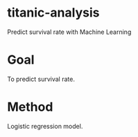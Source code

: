 # titanic-analysis
Predict survival rate with Machine Learning

# Goal
To predict survival rate.

# Method 
Logistic regression model.
